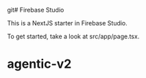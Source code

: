 git# Firebase Studio

This is a NextJS starter in Firebase Studio.

To get started, take a look at src/app/page.tsx.
# agentic-v2

